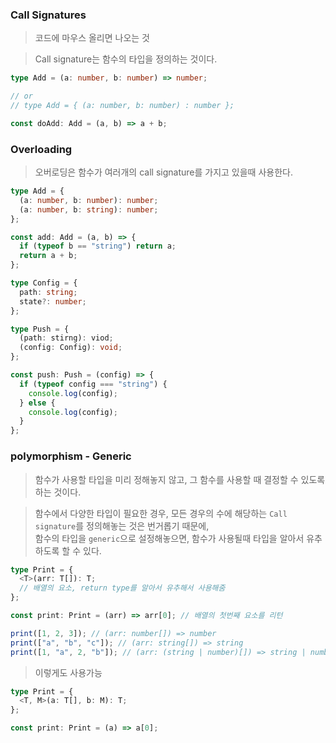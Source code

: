 ### Call Signatures

> 코드에 마우스 올리면 나오는 것

> Call signature는 함수의 타입을 정의하는 것이다.

```ts
type Add = (a: number, b: number) => number;

// or
// type Add = { (a: number, b: number) : number };

const doAdd: Add = (a, b) => a + b;
```

### Overloading

> 오버로딩은 함수가 여러개의 call signature를 가지고 있을때 사용한다.

```ts
type Add = {
  (a: number, b: number): number;
  (a: number, b: string): number;
};

const add: Add = (a, b) => {
  if (typeof b == "string") return a;
  return a + b;
};
```

```ts
type Config = {
  path: string;
  state?: number;
};

type Push = {
  (path: stirng): viod;
  (config: Config): void;
};

const push: Push = (config) => {
  if (typeof config === "string") {
    console.log(config);
  } else {
    console.log(config);
  }
};
```

### polymorphism - Generic

> 함수가 사용할 타입을 미리 정해놓지 않고, 그 함수를 사용할 때 결정할 수 있도록 하는 것이다.

> 함수에서 다양한 타입이 필요한 경우, 모든 경우의 수에 해당하는 `Call signature`를 정의해놓는 것은 번거롭기 때문에,  
> 함수의 타입을 `generic`으로 설정해놓으면, 함수가 사용될때 타입을 알아서 유추 하도록 할 수 있다.

```ts
type Print = {
  <T>(arr: T[]): T;
  // 배열의 요소, return type를 알아서 유추해서 사용해줌
};

const print: Print = (arr) => arr[0]; // 배열의 첫번째 요소를 리턴

print([1, 2, 3]); // (arr: number[]) => number
print(["a", "b", "c"]); // (arr: string[]) => string
print([1, "a", 2, "b"]); // (arr: (string | number)[]) => string | number
```

> 이렇게도 사용가능

```ts
type Print = {
  <T, M>(a: T[], b: M): T;
};

const print: Print = (a) => a[0];
```
